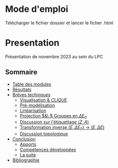
# Mode d'emploi

Télécharger le fichier dossier et lancer le ficher .html

# Presentation

Présentation de novembre 2023 au sein du LPC

## Sommaire

* [Table des modules](#section_1_1)
* [Résultats](#section_1_2)   
* [Brèves techniques](#section_1_3) 
    * [Visualisation $\&  \ CLIQUE$](#subsection_1_3_1)     
    * [Pré-modélisation](#subsection_1_3_2) 
    * [Linéarisation](#subsection_1_3_3)
    * [Projection $\&\ $ Groupes en $\Delta E_0$](#subsection_1_3_4)
    * [Discussion sur l'étiquettage $(Z,A)$](#subsection_1_3_6) 
    * [Transformation inverse $(E,\Delta E_0)\to (E,\Delta E)$](#subsection_1_3_7)
    * [Discussion topologique](#subsection_1_3_8) 
* [Conclusion](#section_1_4)        
    * [Apports](#subsection_1_4_1)     
    * [Compétences développées](#subsection_1_4_2)       
    * [La suite](#subsection_1_4_3)
* [Bibliographie](#subsection_1_5) 
